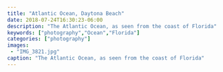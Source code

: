 ```yaml
---
title: "Atlantic Ocean, Daytona Beach"
date: 2018-07-24T16:30:23-06:00
description: "The Atlantic Ocean, as seen from the coast of Florida"
keywords: ["photography","Ocean","Florida"]
categories: ["photography"]
images: 
 - "IMG_3821.jpg"
caption: "The Atlantic Ocean, as seen from the coast of Florida"
---
```

